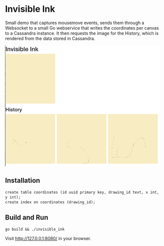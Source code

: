 Invisible Ink
=============

Small demo that captures mousemove events, sends them through a Websocket to a small Go webservice that writes the 
coordinates per canvas to a Cassandra instance. It then requests the image for the History, which is rendered from the
data stored in Cassandra.

![Example](/assets/images/example.png?raw=true)

Installation
------------

    create table coordinates (id uuid primary key, drawing_id text, x int, y int); 
    create index on coordinates (drawing_id);

Build and Run
-------------

    go build && ./invisible_ink

Visit http://127.0.0.1:8080/ in your browser.